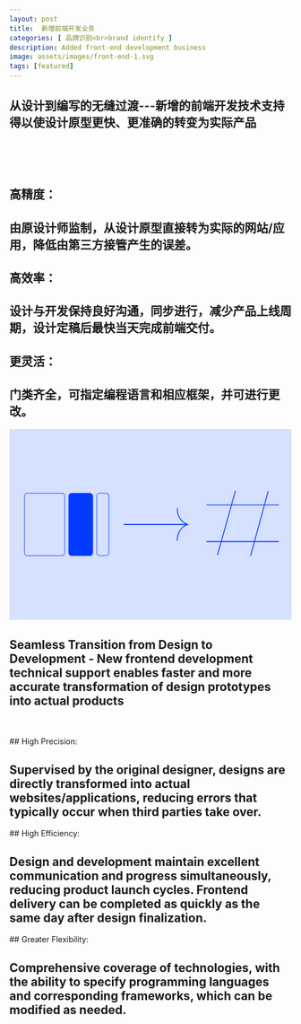 ```yaml
---
layout: post
title:  新增前端开发业务
categories: [ 品牌识别<br>brand identify ]
description: Added front-end development business
image: assets/images/front-end-1.svg
tags: [featured]
---
```


<h2>从设计到编写的无缝过渡---新增的前端开发技术支持得以使设计原型更快、更准确的转变为实际产品</h2>
<br><br><br>

## 高精度：
<h2>由原设计师监制，从设计原型直接转为实际的网站/应用，降低由第三方接管产生的误差。</h2>

## 高效率：
<h2>设计与开发保持良好沟通，同步进行，减少产品上线周期，设计定稿后最快当天完成前端交付。</h2>

## 更灵活：
<h2>门类齐全，可指定编程语言和相应框架，并可进行更改。</h2>
  
![](/assets/images/front-end-2.svg)

<h2>Seamless Transition from Design to Development - New frontend development technical support enables faster and more accurate transformation of design prototypes into actual products</h2>
<br><br>
## High Precision:
<h2>Supervised by the original designer, designs are directly transformed into actual websites/applications, reducing errors that typically occur when third parties take over.</h2>
## High Efficiency:
<h2>Design and development maintain excellent communication and progress simultaneously, reducing product launch cycles. Frontend delivery can be completed as quickly as the same day after design finalization.</h2>
## Greater Flexibility:
<h2>Comprehensive coverage of technologies, with the ability to specify programming languages and corresponding frameworks, which can be modified as needed.</h2>


